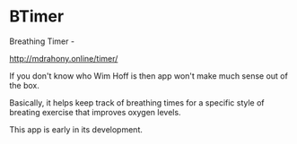 # BTimer
Breathing Timer -

http://mdrahony.online/timer/

If you don't know who Wim Hoff is then app won't make much sense out of the box.

Basically, it helps keep track of breathing times for a specific style of breating exercise that improves oxygen levels.

This app is early in its development.

